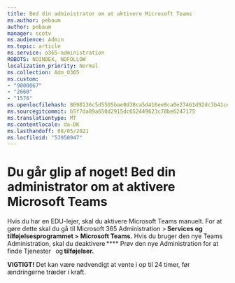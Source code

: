 ```yaml
---
title: Bed din administrator om at aktivere Microsoft Teams
ms.author: pebaum
author: pebaum
manager: scotv
ms.audience: Admin
ms.topic: article
ms.service: o365-administration
ROBOTS: NOINDEX, NOFOLLOW
localization_priority: Normal
ms.collection: Adm_O365
ms.custom:
- "9000067"
- "2660"
- "1576"
ms.openlocfilehash: 8698136c5d5505bae0d38ca5d416ee0ca0e27461d92dc3b41ce029cb383abfb8
ms.sourcegitcommit: b5f7da89a650d2915dc652449623c78be6247175
ms.translationtype: MT
ms.contentlocale: da-DK
ms.lasthandoff: 08/05/2021
ms.locfileid: "53950947"
---
```

# <a name="youre-missing-out-ask-your-admin-to-enable-microsoft-teams"></a>Du går glip af noget! Bed din administrator om at aktivere Microsoft Teams

Hvis du har en EDU-lejer, skal du aktivere Microsoft Teams manuelt. For at gøre dette skal du gå til Microsoft 365 Administration > **Services og tilføjelsesprogrammet > Microsoft Teams.** Hvis du bruger den nye Teams Administration, skal du deaktivere **** Prøv den nye Administration for at finde Tjenester   og **tilføjelser.** 

**VIGTIGT!** Det kan være nødvendigt at vente i op til 24 timer, før ændringerne træder i kraft.
